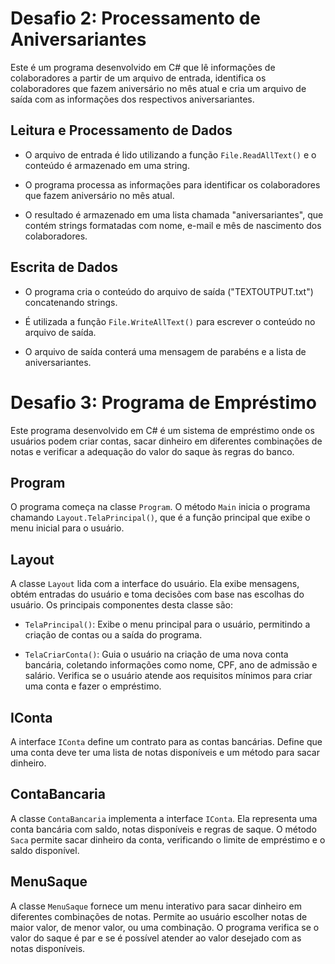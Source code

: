 # Desafio 2: Processamento de Aniversariantes

Este é um programa desenvolvido em C# que lê informações de colaboradores a partir de um arquivo de entrada, identifica os colaboradores que fazem aniversário no mês atual e cria um arquivo de saída com as informações dos respectivos aniversariantes.

## Leitura e Processamento de Dados

- O arquivo de entrada é lido utilizando a função `File.ReadAllText()` e o conteúdo é armazenado em uma string.

- O programa processa as informações para identificar os colaboradores que fazem aniversário no mês atual.

- O resultado é armazenado em uma lista chamada "aniversariantes", que contém strings formatadas com nome, e-mail e mês de nascimento dos colaboradores.

## Escrita de Dados

- O programa cria o conteúdo do arquivo de saída ("TEXTOUTPUT.txt") concatenando strings.

- É utilizada a função `File.WriteAllText()` para escrever o conteúdo no arquivo de saída.

- O arquivo de saída conterá uma mensagem de parabéns e a lista de aniversariantes.


# Desafio 3: Programa de Empréstimo

Este programa desenvolvido em C# é um sistema de empréstimo onde os usuários podem criar contas, sacar dinheiro em diferentes combinações de notas e verificar a adequação do valor do saque às regras do banco.

## Program

O programa começa na classe `Program`. O método `Main` inicia o programa chamando `Layout.TelaPrincipal()`, que é a função principal que exibe o menu inicial para o usuário.

## Layout

A classe `Layout` lida com a interface do usuário. Ela exibe mensagens, obtém entradas do usuário e toma decisões com base nas escolhas do usuário. Os principais componentes desta classe são:

- `TelaPrincipal()`: Exibe o menu principal para o usuário, permitindo a criação de contas ou a saída do programa.

- `TelaCriarConta()`: Guia o usuário na criação de uma nova conta bancária, coletando informações como nome, CPF, ano de admissão e salário. Verifica se o usuário atende aos requisitos mínimos para criar uma conta e fazer o empréstimo.

## IConta

A interface `IConta` define um contrato para as contas bancárias. Define que uma conta deve ter uma lista de notas disponíveis e um método para sacar dinheiro.

## ContaBancaria

A classe `ContaBancaria` implementa a interface `IConta`. Ela representa uma conta bancária com saldo, notas disponíveis e regras de saque. O método `Saca` permite sacar dinheiro da conta, verificando o limite de empréstimo e o saldo disponível.

## MenuSaque

A classe `MenuSaque` fornece um menu interativo para sacar dinheiro em diferentes combinações de notas. Permite ao usuário escolher notas de maior valor, de menor valor, ou uma combinação. O programa verifica se o valor do saque é par e se é possível atender ao valor desejado com as notas disponíveis.
